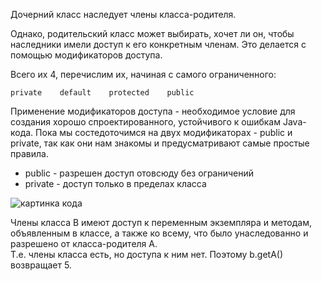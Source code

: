 Дочерний класс наследует члены класса-родителя. 

Однако, родительский класс может выбирать, хочет ли он, чтобы наследники имели доступ к его конкретным членам. Это делается с помощью модификаторов доступа.

Всего их 4, перечислим их, начиная с самого ограниченного:
```
private    default    protected    public
```
Применение модификаторов доступа - необходимое условие для создания хорошо спроектированного, устойчивого к ошибкам Java-кода. Пока мы состедоточимся на двух модификаторах - public и private, так как они нам знакомы и предусматривают самые простые правила.

- public - разрешен доступ отовсюду без ограничений
- private - доступ только в пределах класса

![картинка кода]()

Члены класса B имеют доступ к переменным экземпляра и методам, объявленным в классе, а также ко всему, что было унаследованно и разрешено от класса-родителя A.  
Т.е. члены класса есть, но доступа к ним нет. Поэтому b.getA() возвращает 5.
